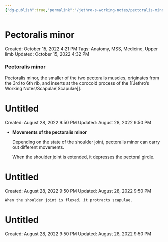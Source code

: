 ```yaml
---
{"dg-publish":true,"permalink":"/jethro-s-working-notes/pectoralis-minor/","dgPassFrontmatter":true}
---
```



# Pectoralis minor

Created: October 15, 2022 4:21 PM
Tags: Anatomy, MSS, Medicine, Upper limb
Updated: October 15, 2022 4:32 PM

### Pectoralis minor

Pectoralis minor, the smaller of the two pectoralis muscles, originates from the 3rd to 6th rib, and inserts at the corocoid process of the [[Jethro’s Working Notes/Scapulae\|Scapulae]].


<div class="transclusion internal-embed is-loaded"><div class="markdown-embed">





# Untitled

Created: August 28, 2022 9:50 PM
Updated: August 28, 2022 9:50 PM

</div></div>


- ******************************************************************Movements of the pectoralis minor******************************************************************
    
    Depending on the state of the shoulder joint, pectoralis minor can carry out different movements.
    
    When the shoulder joint is extended, it depresses the pectoral girdle.
    
    
<div class="transclusion internal-embed is-loaded"><div class="markdown-embed">





# Untitled

Created: August 28, 2022 9:50 PM
Updated: August 28, 2022 9:50 PM

</div></div>

    
    When the shoulder joint is flexed, it protracts scapulae.
    
    
<div class="transclusion internal-embed is-loaded"><div class="markdown-embed">





# Untitled

Created: August 28, 2022 9:50 PM
Updated: August 28, 2022 9:50 PM

</div></div>
